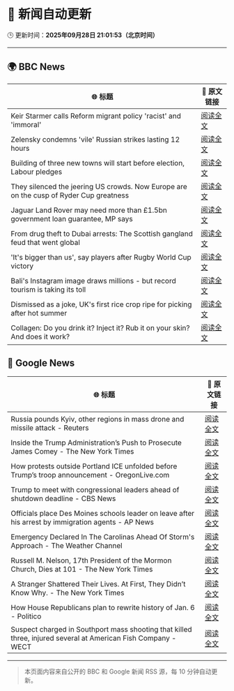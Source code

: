 # 🧠 新闻自动更新

🕒 更新时间：**2025年09月28日 21:01:53（北京时间）**

---

## 🌍 BBC News

| 🌐 标题 | 🔗 原文链接 |
|--------|-------------|
| Keir Starmer calls Reform migrant policy 'racist' and 'immoral' | [阅读全文](https://www.bbc.com/news/articles/cj6xdw1dg4zo?at_medium=RSS&at_campaign=rss) |
| Zelensky condemns 'vile' Russian strikes lasting 12 hours | [阅读全文](https://www.bbc.com/news/articles/c75qeqr5905o?at_medium=RSS&at_campaign=rss) |
| Building of three new towns will start before election, Labour pledges | [阅读全文](https://www.bbc.com/news/articles/cly1geen679o?at_medium=RSS&at_campaign=rss) |
| They silenced the jeering US crowds. Now Europe are on the cusp of Ryder Cup greatness | [阅读全文](https://www.bbc.com/sport/golf/articles/ce8621jddj2o?at_medium=RSS&at_campaign=rss) |
| Jaguar Land Rover may need more than £1.5bn government loan guarantee, MP says | [阅读全文](https://www.bbc.com/news/articles/c62zggj69e0o?at_medium=RSS&at_campaign=rss) |
| From drug theft to Dubai arrests: The Scottish gangland feud that went global | [阅读全文](https://www.bbc.com/news/articles/c8xr1n4pp49o?at_medium=RSS&at_campaign=rss) |
| 'It's bigger than us', say players after Rugby World Cup victory | [阅读全文](https://www.bbc.com/sport/rugby-union/articles/cd9ygg1l48zo?at_medium=RSS&at_campaign=rss) |
| Bali's Instagram image draws millions - but record tourism is taking its toll | [阅读全文](https://www.bbc.com/news/articles/c07vxdny178o?at_medium=RSS&at_campaign=rss) |
| Dismissed as a joke, UK's first rice crop ripe for picking after hot summer | [阅读全文](https://www.bbc.com/news/articles/c1wgeq702dyo?at_medium=RSS&at_campaign=rss) |
| Collagen: Do you drink it? Inject it? Rub it on your skin? And does it work? | [阅读全文](https://www.bbc.com/news/articles/cjr5zj12ye1o?at_medium=RSS&at_campaign=rss) |

## 📰 Google News

| 🌐 标题 | 🔗 原文链接 |
|--------|-------------|
| Russia pounds Kyiv, other regions in mass drone and missile attack - Reuters | [阅读全文](https://news.google.com/rss/articles/CBMixwFBVV95cUxOcnBySGRzMVFsa082VWRHX292dkRROTI2QXFsZ05DSnU3T3phRlhxTDFOZHNGTGRfdmR5Vk1iT1JReEZRZzBHdDFHVk5ydXg4MW5LbVMxb2ZtRlJHZUV1TWVKMnVUcl9Jd2pnektQLWdnYUtHVVJ2LTFMc2FKeHp1QklfNFEwamNIRENoc3d3ZHhjdnRoSGdoZTNCVkZ3OFVNbTAybnA5eEZaYW4xT2UxOHZkSkcyQWlpY3ZOVUgyblNoR3JrVGNN?oc=5) |
| Inside the Trump Administration’s Push to Prosecute James Comey - The New York Times | [阅读全文](https://news.google.com/rss/articles/CBMiigFBVV95cUxPb1k0cHVhbkhsSnFhYVRvUXh6WEVzZWNKSXpGSkxIVmlNc3pNMThpVFc3blNrUGhVazRzb3ptSXBhcnB5LUdONDZIelBWckhIWGQ1UnQ3VHFrQ0s2UkFXSFBnZGlZelZfUk9kcHllalRFLURzLWhwQzRqYkVzNnFvajRrYUtTaGVGRVE?oc=5) |
| How protests outside Portland ICE unfolded before Trump’s troop announcement - OregonLive.com | [阅读全文](https://news.google.com/rss/articles/CBMiwgFBVV95cUxNTnQxSG1tNVBnQk9SOHBER3VaWEJsNGtidkJ1Y3RYRlJBN0llSXo2MkROSEY5T0p0Wk5PZU9neWJHS1VpeWpVelllbEtjQjFtQ2FRVDhhZmRBRkowTThDZWpKLWx0Y05xYUh1Z0UyZVlqUUdOWjlwN182MXlzMGRaU29vSXVFVnZzWnQ0VVNDT3Q0TFM1NDhkalRzaWpWaGJ6VTBhbkNpLUpBOUtZcFJ2ZEhOY2d0SldmNWVQaEUxbDB6QQ?oc=5) |
| Trump to meet with congressional leaders ahead of shutdown deadline - CBS News | [阅读全文](https://news.google.com/rss/articles/CBMingFBVV95cUxNejNCc3o2dHRJU0VKNFJ3OEpRWXFFSHdtMDlHdUM1Z05SUF9Wb2VSUlRGMTNERXhweWRIVl9yZlJKSzdEbDN6MzZ1TksxSkxtdlA5bUhIVFMwYmY1NUdtbFNSWnZVV0RncUFjbFc4aGlSTnd5UVZFS0tWYnN1OTdwVVBVVVdRVEZGTFNIQ29jdzAtb291TU0wOEZqMFRnQdIBowFBVV95cUxNQmhabm5BVDlHb3hZU1Q3bGNHMmdnR3haVDQyRG1LM21jUHFIMEc4aWg1WTNQNmZIS2dvdFZIVVo0ZHdfN084QkJYVk9oVHh1SlpUZEtMZUFBVXJhcjJ6QkpaVjcxRnZlM0JESDJ1OEdtSG1HMDJFbTlQS2NhQy0xaE5fMWlSN2x3NTRWcHdYRDA0dnhTcTROdElvMFBjRVVfc2RN?oc=5) |
| Officials place Des Moines schools leader on leave after his arrest by immigration agents - AP News | [阅读全文](https://news.google.com/rss/articles/CBMiowFBVV95cUxNeFllcURLanVUS2txemxaaDBJVFhwYUFSWl9YNGhtempfVG02am03aGk2WUhCUW1TN29VbXNsOURqMmxIYUsyN2dXb0lhN3cxbmhOTnZGNHo1cjIwMDVWM3dTQ1dfM1N4anM0alladnBBOXVPT082ZGlISzMyU0lrVXhsQXUxSVRqOGVVTlN5ZW9FRFhhVUZTai02OVZHSGJSSmNv?oc=5) |
| Emergency Declared In The Carolinas Ahead Of Storm's Approach - The Weather Channel | [阅读全文](https://news.google.com/rss/articles/CBMiiAFBVV95cUxPWldFYjVHcVh0TlF0V1MxdjdYc3pBbUhEc01wcmxGLTJnYl9qYk04am9ZXzd5NnRqaDdxXzZWcG1HZjRMVldScEJiZGIzSmRzMjhsSXM3UU85eGdxWGRrRW5zR2JQUEtFdWtWRFRVRjNDOHI2bFluUWRDandCTWIxWTJiWU1URkw5?oc=5) |
| Russell M. Nelson, 17th President of the Mormon Church, Dies at 101 - The New York Times | [阅读全文](https://news.google.com/rss/articles/CBMifEFVX3lxTE5ESEEzYk54Sk9wakZ4RWV6N19LLU9aZUY4REtTSHVhNkNOelRibkZJMkVNWWpMQUtCMlV5bGpiZHJfckdkVVRSYlYxVXdoS1dYdEtzbzJuYUNVLUZRYW9rN0pXZXJtOXl2YnE5WDRhdXgweEZoNWlYSWtLNzc?oc=5) |
| A Stranger Shattered Their Lives. At First, They Didn’t Know Why. - The New York Times | [阅读全文](https://news.google.com/rss/articles/CBMibEFVX3lxTE9jN3BxbkNIakdXbHFiNlcxQmJ3M2kyb2gwUHlOZmpyLWVKVldsQVVibTJ1NVB5bVlIMHdHY01LeDZFcDhTTEtWT0FSQjhsZTgzcWMxVnZ3N3FrZVF6ck5YTktKUlZReEhmZjFxdw?oc=5) |
| How House Republicans plan to rewrite history of Jan. 6 - Politico | [阅读全文](https://news.google.com/rss/articles/CBMirAFBVV95cUxQVmVlXzc2dnNVcnI5NktYNWpPOVoyRXhyd19kRi1TZEI3c3dtYTFoTEdIa0loa3BaWlc3djVtOUdJUm5VZnEwSUV1VE95a092ejdaTjFmTk0ySm1xTU10WG5Kd1dURDFxQUhQcWQ1UE1KeHhJVmlHV21YVHlUdzNFYjBEM2pZaWN5dG53OFNEM3duVlBLUEVsTTZrelF2TVpUNWREaXRUaThCekVO?oc=5) |
| Suspect charged in Southport mass shooting that killed three, injured several at American Fish Company - WECT | [阅读全文](https://news.google.com/rss/articles/CBMioAFBVV95cUxNYnBYWXhrRndnZGJjQ0xmNUxPbnMxeUNCQWxqYVdiYTYxRGtFZTNnb0pzUF9iX0FRUGd5eFBGVWpfMkIyQndqU2lBNXJlb2NYcVIxeDlYajhNVzN2R2ZOOTNxMl9DdC1OMkVsZklKMmlFNy1UTzBGZ0pLN2RkRUh2RHRuMHd0S1hGRUlCajhaOGJnR2lycVh5MEV5X1BtTW93?oc=5) |

---
> 本页面内容来自公开的 BBC 和 Google 新闻 RSS 源，每 10 分钟自动更新。
